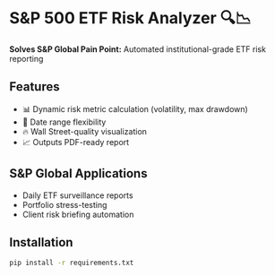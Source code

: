 # S&P 500 ETF Risk Analyzer 🔍📉

**Solves S&P Global Pain Point:** Automated institutional-grade ETF risk reporting

## Features
- 📊 Dynamic risk metric calculation (volatility, max drawdown)
- 📅 Date range flexibility
- 🔥 Wall Street-quality visualization
- 📈 Outputs PDF-ready report

## S&P Global Applications
- Daily ETF surveillance reports
- Portfolio stress-testing
- Client risk briefing automation

## Installation
```bash
pip install -r requirements.txt
